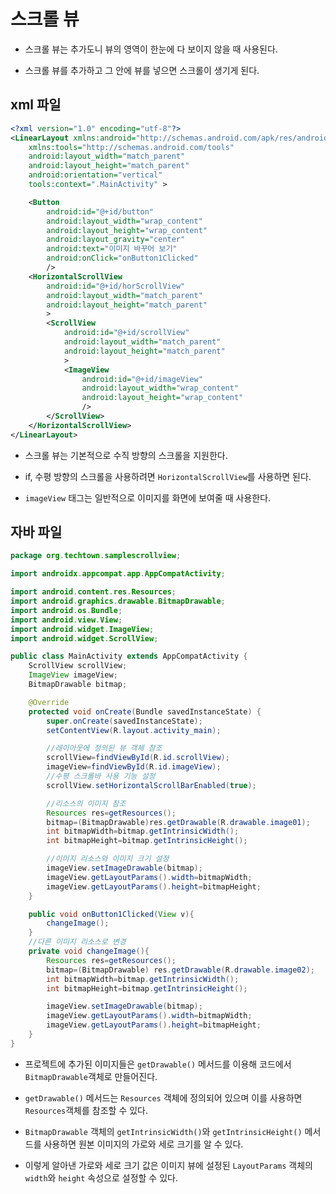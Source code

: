 # 스크롤 뷰

* 스크롤 뷰는 추가도니 뷰의 영역이 한눈에 다 보이지 않을 때 사용된다.

* 스크롤 뷰를 추가하고 그 안에 뷰를 넣으면 스크롤이 생기게 된다.

## xml 파일

```xml
<?xml version="1.0" encoding="utf-8"?>
<LinearLayout xmlns:android="http://schemas.android.com/apk/res/android"
    xmlns:tools="http://schemas.android.com/tools"
    android:layout_width="match_parent"
    android:layout_height="match_parent"
    android:orientation="vertical"
    tools:context=".MainActivity" >

    <Button
        android:id="@+id/button"
        android:layout_width="wrap_content"
        android:layout_height="wrap_content"
        android:layout_gravity="center"
        android:text="이미지 바꾸어 보기"
        android:onClick="onButton1Clicked"
        />
    <HorizontalScrollView
        android:id="@+id/horScrollView"
        android:layout_width="match_parent"
        android:layout_height="match_parent"
        >
        <ScrollView
            android:id="@+id/scrollView"
            android:layout_width="match_parent"
            android:layout_height="match_parent"
            >
            <ImageView
                android:id="@+id/imageView"
                android:layout_width="wrap_content"
                android:layout_height="wrap_content"
                />
        </ScrollView>
    </HorizontalScrollView>
</LinearLayout>
```
* 스크롤 뷰는 기본적으로 수직 방향의 스크롤을 지원한다.

* if, 수평 방향의 스크롤을 사용하려면 ```HorizontalScrollView```를 사용하면 된다.

* ```imageView``` 태그는 일반적으로 이미지를 화면에 보여줄 때 사용한다.

## 자바 파일

```java
package org.techtown.samplescrollview;

import androidx.appcompat.app.AppCompatActivity;

import android.content.res.Resources;
import android.graphics.drawable.BitmapDrawable;
import android.os.Bundle;
import android.view.View;
import android.widget.ImageView;
import android.widget.ScrollView;

public class MainActivity extends AppCompatActivity {
    ScrollView scrollView;
    ImageView imageView;
    BitmapDrawable bitmap;

    @Override
    protected void onCreate(Bundle savedInstanceState) {
        super.onCreate(savedInstanceState);
        setContentView(R.layout.activity_main);

        //레이아웃에 정의된 뷰 객체 참조
        scrollView=findViewById(R.id.scrollView);
        imageView=findViewById(R.id.imageView);
        //수평 스크롤바 사용 기능 설정
        scrollView.setHorizontalScrollBarEnabled(true);

        //리소스의 이미지 참조
        Resources res=getResources();
        bitmap=(BitmapDrawable)res.getDrawable(R.drawable.image01);
        int bitmapWidth=bitmap.getIntrinsicWidth();
        int bitmapHeight=bitmap.getIntrinsicHeight();

        //이미지 리소스와 이미지 크기 설정
        imageView.setImageDrawable(bitmap);
        imageView.getLayoutParams().width=bitmapWidth;
        imageView.getLayoutParams().height=bitmapHeight;
    }

    public void onButton1Clicked(View v){
        changeImage();
    }
    //다른 이미지 리소스로 변경
    private void changeImage(){
        Resources res=getResources();
        bitmap=(BitmapDrawable) res.getDrawable(R.drawable.image02);
        int bitmapWidth=bitmap.getIntrinsicWidth();
        int bitmapHeight=bitmap.getIntrinsicHeight();

        imageView.setImageDrawable(bitmap);
        imageView.getLayoutParams().width=bitmapWidth;
        imageView.getLayoutParams().height=bitmapHeight;
    }
}
```

* 프로젝트에 추가된 이미지들은 ```getDrawable()``` 메서드를 이용해 코드에서 ```BitmapDrawable```객체로 만들어진다.

* ```getDrawable()``` 메서드는 ```Resources``` 객체에 정의되어 있으며 이를 사용하면 ```Resources```객체를 참조할 수 있다.

* ```BitmapDrawable``` 객체의 ```getIntrinsicWidth()```와 ```getIntrinsicHeight()``` 메서드를 사용하면 원본 이미지의 가로와 세로 크기를 알 수 있다.

* 이렇게 알아낸 가로와 세로 크기 값은 이미지 뷰에 설정된 ```LayoutParams``` 객체의 ```width```와 ```height``` 속성으로 설정할 수 있다.
